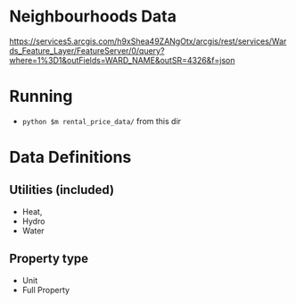 # Neighbourhoods Data
https://services5.arcgis.com/h9xShea49ZANgOtx/arcgis/rest/services/Wards_Feature_Layer/FeatureServer/0/query?where=1%3D1&outFields=WARD_NAME&outSR=4326&f=json

# Running

* `python $m rental_price_data/` from this dir

# Data Definitions
## Utilities (included)
* Heat,
* Hydro
* Water

## Property type
* Unit
* Full Property




